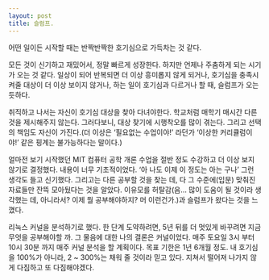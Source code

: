 ```yaml
---
layout: post
title: 슬럼프.
---
```


어떤 일이든 시작할 때는 반짝반짝한 호기심으로 가득차는 것 같다.

모든 것이 신기하고 재밌어서, 정말 빠르게 성장한다. 하지만 언제나 주춤하게 되는 시기가 오는 것 같다. 일상이 되어 반복되면 더 이상 흥미롭지 않게 되거나, 호기심을 충족시켜줄 대상이 더 이상 보이지 않거나, 하는 일이 호기심과 다르거나 할 때, 슬럼프가 오는 듯하다.

취직하고 나서는 자신이 호기심 대상을 찾아 다녀야한다. 학교처럼 매학기 매시간 다른 것을 제시해주지 않는다. 그러다보니, 대상 찾기에 시행착오를 많이 겪는다. 그리고 선택의 책임도 자신이 가진다.(더 이상은 ‘필요없는 수업이야!’ 라던가 ‘이상한 커리큘럼이야!’ 같은 핑계는 불가능하다는 말이다.)

얼마전 보기 시작했던 MIT 컴퓨터 공학 개론 수업을 절반 정도 수강하고 더 이상 보지 않기로 결정했다. 내용이 너무 기초적이었다. ‘아 나도 이제 이 정도는 아는 구나’ 그런 생각도 들고 신기했다. 그리고는 다른 공부할 것을 찾는 데, 다 그 수준에(입문) 맞춰진 자료들만 잔뜩 모아뒀다는 것을 알았다. 이유모를 허탈감(음… 많이 도움이 될 것이라 생각했는 데, 아니라서? 이제 뭘 공부해야하지? 머 이런건가.)과 슬럼프가 왔다는 것을 느꼈다.

리눅스 커널을 분석하기로 했다. 한 단계 도약하려면, 5년 뒤를 더 멋있게 바꾸려면 지금 무엇을 공부해야할 까. 그 물음에 대한 나의 결론은 커널이었다. 매주 토요일 3시 부터 10시 30분 까지 매주 커널 분석을 할 계획이다. 목표 기한은 1년 6개월 정도. 내 호기심을 100%가 아니라, 2 ~ 300%는 채워 줄 것이라 믿고 있다. 지쳐서 떨어져 나가지 않게 다짐하고 또 다짐해야겠다.
